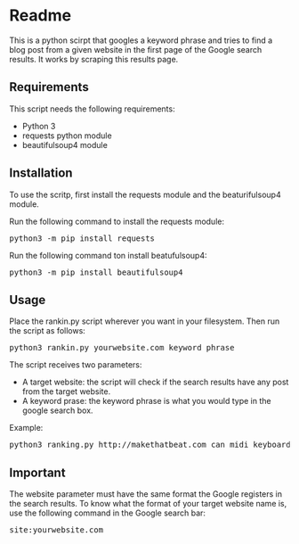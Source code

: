 # Readme

This is a python scirpt that googles a keyword phrase and tries to find a blog post from a given website in the first page of the Google search results. It works by scraping this results page.

<h2>Requirements</h2>

This script needs the following requirements:

* Python 3
* requests python module
* beautifulsoup4 module

<h2>Installation</h2>

To use the scritp, first install the requests module and the beaturifulsoup4 module.

Run the following command to install the requests module:

<pre>python3 -m pip install requests</pre>

Run the following command ton install beatufulsoup4:

<pre>python3 -m pip install beautifulsoup4</pre>

<h2>Usage</h2>

Place the rankin.py script wherever you want in your filesystem. Then run the script as follows:

<pre>python3 rankin.py yourwebsite.com keyword phrase</pre>

The script receives two parameters:

* A target website: the script will check if the search results have any post from the target website.
* A keyword prase: the keyword phrase is what you would type in the google search box.

Example:

<pre>python3 ranking.py http://makethatbeat.com can midi keyboards play without computer</pre>

<h2>Important</h2>

The website parameter must have the same format the Google registers in the search results. To know what the format of your target website name is, use the following command in the Google search bar:

<pre>site:yourwebsite.com</pre>
